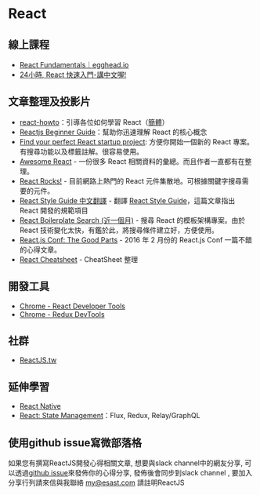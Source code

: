 # React

## 線上課程

- [React Fundamentals｜egghead.io](https://egghead.io/series/react-fundamentals)
- [24小時, React 快速入門-講中文喔!](http://4cats.teachable.com/courses/24hrs-react-101)

## 文章整理及投影片

- [react-howto](https://github.com/petehunt/react-howto)：引導各位如何學習 React（[簡體](https://github.com/petehunt/react-howto/blob/master/README-zh.md)）
- [Reactjs Beginner Guide](https://medium.com/p/9219251eac03)：幫助你迅速理解 React 的核心概念
- [Find your perfect React startup project](http://andrewhfarmer.com/starter-project/): 方便你開始一個新的 React 專案。有搜尋功能以及標籤註解。很容易使用。
- [Awesome React](https://github.com/enaqx/awesome-react) - 一份很多 React 相關資料的彙總。而且作者一直都有在整理。
- [React Rocks!](https://react.rocks/) - 目前網路上熱門的 React 元件集散地。可根據關鍵字搜尋需要的元件。
- [React Style Guide 中文翻譯](http://eddychang.me/blog/javascript/78-react-style-guide-zhtw.html) - 翻譯 [React Style Guide](https://github.com/kriasoft/react-starter-kit/blob/master/docs/react-style-guide.md)，這篇文章指出 React 開發的規範項目
- [React Boilerplate Search (近一個月)](https://goo.gl/R8pyRg) - 搜尋 React 的模板架構專案。由於 React 技術變化太快，有鑑於此，將搜尋條件建立好，方便使用。 
- [React.js Conf: The Good Parts](https://medium.com/@nikhilaravi/react-js-conf-the-good-parts-4748d2daadad#.hbsgsdijt) - 2016 年 2 月份的 React.js Conf 一篇不錯的心得文章。
- [React Cheatsheet](http://ricostacruz.com/cheatsheets/react.html) - 
CheatSheet 整理

## 開發工具

- [Chrome - React Developer Tools](https://chrome.google.com/webstore/detail/react-developer-tools/fmkadmapgofadopljbjfkapdkoienihi?utm_source=chrome-ntp-icon)
- [Chrome - Redux DevTools](https://chrome.google.com/webstore/detail/redux-devtools/lmhkpmbekcpmknklioeibfkpmmfibljd?utm_source=chrome-ntp-icon)


## 社群

- [ReactJS.tw](https://www.facebook.com/groups/reactjs.tw)

## 延伸學習

- [React Native](./react-native.md)
- [React: State Management](./react-state-management.md)：Flux, Redux, Relay/GraphQL


## 使用github issue寫微部落格
如果您有撰寫ReactJS開發心得相關文章, 想要與slack channel中的網友分享, 可以透過[github issue](https://github.com/softnshare/reactjs/issues)來發佈你的心得分享, 發佈後會同步到slack channel , 要加入分享行列請來信與我聯絡 my@esast.com 請註明ReactJS
